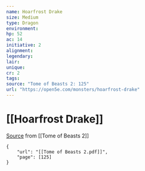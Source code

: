 ```yaml
---
name: Hoarfrost Drake
size: Medium
type: Dragon
environment: 
hp: 52
ac: 14
initiative: 2
alignment: 
legendary: 
lair: 
unique: 
cr: 2
tags: 
source: "Tome of Beasts 2: 125"
url: "https://open5e.com/monsters/hoarfrost-drake"
---
```

# [[Hoarfrost Drake]]

[Source](zotero://open-pdf/library/items/9UQIAB6R?page=125) from [[Tome of Beasts 2]]

```pdf
{
	"url": "[[Tome of Beasts 2.pdf]]",
	"page": [125]
}
```

